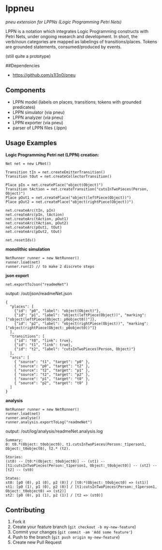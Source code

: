 # lppneu

*pneu extension for LPPNs (Logic Programming Petri Nets)*

LPPN is a notation which integrates Logic Programming constructs with Petri Nets, under ongoing research and development. In short, the verb/noun categories are mapped as labelings of transitions/places. Tokens are grounded statements, consumed/produced by events.

(still quite a prototype)

##Dependencies

* https://github.com/s1l3n0/pneu

## Components

* LPPN model (labels on places, transitions, tokens with grounded predicates)
* LPPN simulator (via pneu) 
* LPPN analyzer (via pneu)
* LPPN exporter (via pneu)
* parser of LPPN files (.lppn)

## Usage Examples

**Logic Programming Petri net (LPPN) creation:**
```
Net net = new LPNet()

Transition tIn = net.createEmitterTransition()
Transition tOut = net.createCollectorTransition()

Place pIn = net.createPlace("object(Object)")
Transition tAction = net.createTransition("cutsInTwoPieces(Person, Object)")
Place pOut1 = net.createPlace("object(leftPiece(Object))")
Place pOut2 = net.createPlace("object(rightPiece(Object))")

net.createArc(tIn, pIn)
net.createArc(pIn, tAction)
net.createArc(tAction, pOut1)
net.createArc(tAction, pOut2)
net.createArc(pOut1, tOut)
net.createArc(pOut2, tOut)

net.resetIds() 
```


**monolithic simulation**
```
NetRunner runner = new NetRunner()
runner.load(net)
runner.run(2) // to make 2 discrete steps
```

**json export**
```
net.exportToJson("readmeNet")
```

output: /out/json/readmeNet.json
```
{
  "places": [
    {"id": "p0", "label": "object(Object)"},
    {"id": "p1", "label": "object(leftPiece(Object))", "marking": ["object(leftPiece(Object:_p0object0))"]},
    {"id": "p2", "label": "object(rightPiece(Object))", "marking": ["object(rightPiece(Object:_p0object0))"]}
  ],
  "transitions": [
    {"id": "t0", "link": true},
    {"id": "t1", "link": true},
    {"id": "t2", "label": "cutsInTwoPieces(Person, Object)"}
  ],
  "arcs": [
    { "source": "t1", "target": "p0" },
    { "source": "p0", "target": "t2" },
    { "source": "t2", "target": "p1" },
    { "source": "t2", "target": "p2" },
    { "source": "p1", "target": "t0" },
    { "source": "p2", "target": "t0" }
  ]
} 
```

**analysis**
```
NetRunner runner = new NetRunner()
runner.load(net)
runner.analyse()
runner.analysis.exportToLog("readmeNet")
```

output: /out/log/analysis/readmeNet.analysis.log
```
Summary: 
0: t0.*(Object:_t0object0), t1.cutsInTwoPieces(Person:_t1person1, Object:_t0object0), t2.* (t2).

Stories: 
(st0) -- [t0:*(Object:_t0object0)] -- (st1) -- [t1:cutsInTwoPieces(Person:_t1person1, Object:_t0object0)] -- (st2) -- [t2] -- (st0)

States: 
st0: [p0 (0), p1 (0), p2 (0)] / [t0:*(Object:_t0object0) => (st1)] 
st1: [p0 (1), p1 (0), p2 (0)] / [t1:cutsInTwoPieces(Person:_t1person1, Object:_t0object0) => (st2)] 
st2: [p0 (0), p1 (1), p2 (1)] / [t2 => (st0)] 
```

## Contributing

1. Fork it
2. Create your feature branch (`git checkout -b my-new-feature`)
3. Commit your changes (`git commit -am 'Add some feature'`)
4. Push to the branch (`git push origin my-new-feature`)
5. Create new Pull Request
